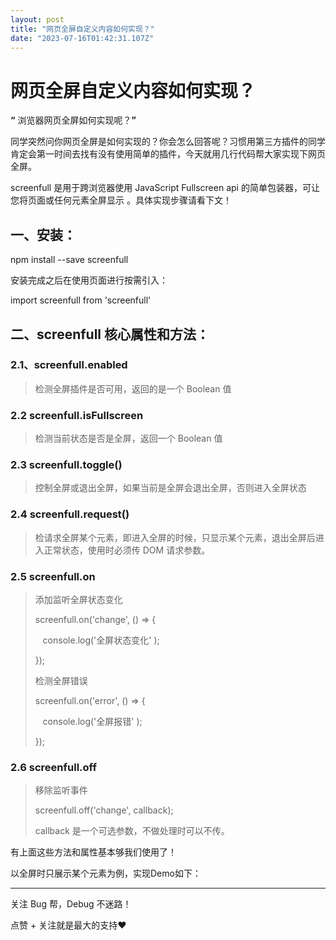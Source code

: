 ```yaml
---
layout: post
title: "网页全屏自定义内容如何实现？"
date: "2023-07-16T01:42:31.107Z"
---
```

网页全屏自定义内容如何实现？
==============

**“** 浏览器网页全屏如何实现呢？**”**

同学突然问你网页全屏是如何实现的？你会怎么回答呢？习惯用第三方插件的同学肯定会第一时间去找有没有使用简单的插件，今天就用几行代码帮大家实现下网页全屏。

screenfull 是用于跨浏览器使用 JavaScript Fullscreen api 的简单包装器，可让您将页面或任何元素全屏显示 。具体实现步骤请看下文！

**一、安装：**
---------

npm install --save screenfull

安装完成之后在使用页面进行按需引入：  

import screenfull from 'screenfull'

**二、screenfull 核心属性和方法：**
-------------------------

### 2.1、screenfull.enabled 

> 检测全屏插件是否可用，返回的是一个 Boolean 值

### 2.2 screenfull.isFullscreen

> 检测当前状态是否是全屏，返回一个 Boolean 值

### 2.3 screenfull.toggle()

> 控制全屏或退出全屏，如果当前是全屏会退出全屏，否则进入全屏状态  

### 2.4 screenfull.request()

> 检请求全屏某个元素，即进入全屏的时候，只显示某个元素，退出全屏后进入正常状态，使用时必须传 DOM 请求参数。

### 2.5 screenfull.on

> 添加监听全屏状态变化  
> 
> screenfull.on('change', () \=\> {        
> 
>    console.log('全屏状态变化' );  
> 
> });
> 
> 检测全屏错误  
> 
> screenfull.on('error', () \=\> {        
> 
>    console.log('全屏报错' );  
> 
> });

### 2.6 screenfull.off

> 移除监听事件
> 
> screenfull.off('change', callback);
> 
> callback 是一个可选参数，不做处理时可以不传。

有上面这些方法和属性基本够我们使用了！

以全屏时只展示某个元素为例，实现Demo如下：

<template>
 <div class="event-con">
  大容器
  <div class="detail" >
   <div class="selected-event" >
    内容1
   </div>
   <div
    class="detail-module"
    :class="\[isFull ? 'fullScreen-con' : 'notFull'\]"
     ref="fullDom"
     >
     内容2
   </div>
  </div>
 </div>
</template>

<script>
import screenfull from 'screenfull''
export default {
 data() {
  return {
   isFull: false,
  }
 },
 created() {
  if (screenfull.enabled) {
   screenfull.on('change', () => {
    console.log('全屏事件监听', screenfull.isFullscreen)
    if (screenfull.isFullscreen) {
     this.isFull = true
    } else {
     this.isFull = false
    }
   })
  }
 },
 beforeDestroy() {
  screenfull.off('change')
 },
 methods: {
  toggleScreen() {
   // 判断是否可用
   if (!screenfull.enabled) {
    // 此时全屏不可用
    this.$message.warning('此时全屏组件不可用')
     return
   }
    //   如果可用 就可以全屏
    if (screenfull.isFullscreen) {
     screenfull.toggle()
    } else {
     screenfull.request(this.$refs.fullDom)
    }
   },
 }
}
</script>

<style lang="scss" scoped>

</style>

* * *

关注 Bug 帮，Debug 不迷路！

点赞 + 关注就是最大的支持❤️